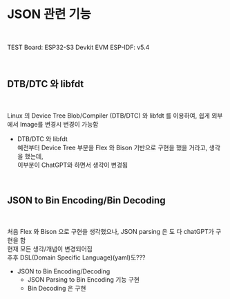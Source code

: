 # JSON 관련 기능 

</br>

TEST Board: ESP32-S3 Devkit EVM 
ESP-IDF: v5.4

</br>


## DTB/DTC 와 libfdt

</br>

Linux 의 Device Tree Blob/Compiler (DTB/DTC) 와 libfdt 를 이용하여, 쉽게 외부에서 Image를 변경시 변경이 가능함 


* DTB/DTC 와 libfdt             
    예전부터 Device Tree 부분을 Flex 와 Bison 기반으로 구현을 했을 거라고, 생각을 했는데,      
    이부분이 ChatGPT와 하면서 생각이 변경됨                  

</br>

## JSON to Bin Encoding/Bin Decoding

</br>

처음 Flex 와 Bison 으로 구현을 생각했으나, JSON parsing 은 도 다 chatGPT가 구현을 함              
현재 모든 생각/개념이 변경되어짐        
추후 DSL(Domain Specific Language)(yaml)도???          


* JSON to Bin Encoding/Decoding
    - JSON Parsing to Bin Encoding 기능 구현     
    - Bin Decoding 은 구현      




</br>    